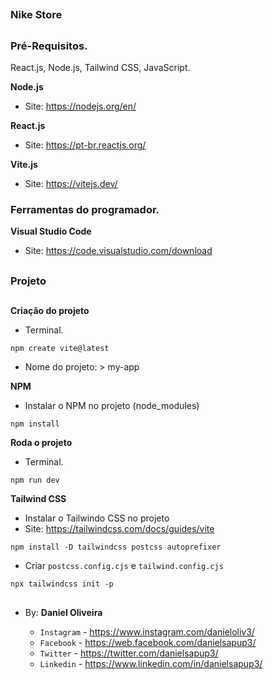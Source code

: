 ##
### Nike Store
##

### Pré-Requisitos.

React.js, Node.js, Tailwind CSS, JavaScript.

**Node.js**
- Site: https://nodejs.org/en/

**React.js**
- Site: https://pt-br.reactjs.org/

**Vite.js**
- Site: https://vitejs.dev/


### Ferramentas do programador.

**Visual Studio Code**
- Site: https://code.visualstudio.com/download


##
### Projeto
##

**Criação do projeto**
- Terminal.
```
npm create vite@latest
```
- Nome do projeto: > my-app

**NPM**
- Instalar o NPM no projeto (node_modules)
```
npm install
```

**Roda o projeto**
- Terminal.
```
npm run dev
```

**Tailwind CSS**
- Instalar o Tailwindo CSS no projeto
- Site: https://tailwindcss.com/docs/guides/vite
```
npm install -D tailwindcss postcss autoprefixer
```
- Criar `postcss.config.cjs` e `tailwind.config.cjs`
```
npx tailwindcss init -p
```









##
### 
##

- By:  **Daniel Oliveira**

  - `Instagram` - https://www.instagram.com/danieloliv3/
  - `Facebook` - https://web.facebook.com/danielsapup3/
  - `Twitter` - https://twitter.com/danielsapup3/
  - `Linkedin` - https://www.linkedin.com/in/danielsapup3/

##
